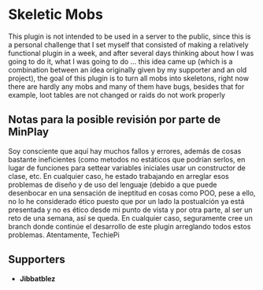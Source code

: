 # Skeletic Mobs

This plugin is not intended to be used in a server to the public, since this is a personal challenge that I set myself that consisted of making a relatively functional plugin in a week, and after several days thinking about how I was going to do it, what I was going to do ... this idea came up (which is a combination between an idea originally given by my supporter and an old project), the goal of this plugin is to turn all mobs into skeletons, right now there are hardly any mobs and many of them have bugs, besides that for example, loot tables are not changed or raids do not work properly

## Notas para la posible revisión por parte de MinPlay

Soy consciente que aquí hay muchos fallos y errores, además de cosas bastante ineficientes (como metodos no estáticos que podrían serlos, en lugar de funciones para settear variables iniciales usar un constructor de clase, etc. En cualquier caso, he estado trabajando en arreglar esos problemas de diseño y de uso del lenguaje (debido a que puede desenbocar en una sensación de ineptitud en cosas como POO, pese a ello, no lo he considerado ético puesto que por un lado la postualción ya está presentada y no es ético desde mi punto de vista y por otra parte, al ser un reto de una semana, así se queda. En cualquier caso, seguramente cree un branch donde continúe el desarrollo de este plugin arreglando todos estos problemas.
Atentamente, TechiePi

## Supporters

 - **Jibbatblez**
